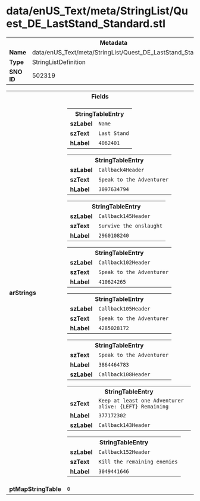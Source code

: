 <h1>data/enUS_Text/meta/StringList/Quest_DE_LastStand_Standard.stl</h1><table><tr><th colspan="100%">Metadata</th></tr><tr><td><b>Name</b></td><td>data/enUS_Text/meta/StringList/Quest_DE_LastStand_Standard.stl</td></tr><tr><td><b>Type</b></td><td>StringListDefinition</td></tr><tr><td><b>SNO ID</b></td><td>502319</td></tr></table>

<table><tr><th colspan="100%">Fields</th></tr><tr><td><b>arStrings</b></td><td><table><tr><th colspan="100%">StringTableEntry</th></tr><tr><td><b>szLabel</b></td><td><code>Name</code></td></tr><tr><td><b>szText</b></td><td><code>Last Stand</code></td></tr><tr><td><b>hLabel</b></td><td><code>4062401</code></td></tr></table>


<table><tr><th colspan="100%">StringTableEntry</th></tr><tr><td><b>szLabel</b></td><td><code>Callback4Header</code></td></tr><tr><td><b>szText</b></td><td><code>Speak to the Adventurer</code></td></tr><tr><td><b>hLabel</b></td><td><code>3097634794</code></td></tr></table>


<table><tr><th colspan="100%">StringTableEntry</th></tr><tr><td><b>szLabel</b></td><td><code>Callback145Header</code></td></tr><tr><td><b>szText</b></td><td><code>Survive the onslaught</code></td></tr><tr><td><b>hLabel</b></td><td><code>2960108240</code></td></tr></table>


<table><tr><th colspan="100%">StringTableEntry</th></tr><tr><td><b>szLabel</b></td><td><code>Callback102Header</code></td></tr><tr><td><b>szText</b></td><td><code>Speak to the Adventurer</code></td></tr><tr><td><b>hLabel</b></td><td><code>410624265</code></td></tr></table>


<table><tr><th colspan="100%">StringTableEntry</th></tr><tr><td><b>szLabel</b></td><td><code>Callback105Header</code></td></tr><tr><td><b>szText</b></td><td><code>Speak to the Adventurer</code></td></tr><tr><td><b>hLabel</b></td><td><code>4285028172</code></td></tr></table>


<table><tr><th colspan="100%">StringTableEntry</th></tr><tr><td><b>szText</b></td><td><code>Speak to the Adventurer</code></td></tr><tr><td><b>hLabel</b></td><td><code>3864464783</code></td></tr><tr><td><b>szLabel</b></td><td><code>Callback108Header</code></td></tr></table>


<table><tr><th colspan="100%">StringTableEntry</th></tr><tr><td><b>szText</b></td><td><code>Keep at least one Adventurer alive: {LEFT} Remaining</code></td></tr><tr><td><b>hLabel</b></td><td><code>377172302</code></td></tr><tr><td><b>szLabel</b></td><td><code>Callback143Header</code></td></tr></table>


<table><tr><th colspan="100%">StringTableEntry</th></tr><tr><td><b>szLabel</b></td><td><code>Callback152Header</code></td></tr><tr><td><b>szText</b></td><td><code>Kill the remaining enemies</code></td></tr><tr><td><b>hLabel</b></td><td><code>3049441646</code></td></tr></table>


</td></tr><tr><td><b>ptMapStringTable</b></td><td><code>0</code></td></tr></table>

